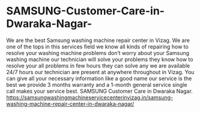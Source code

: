 # SAMSUNG-Customer-Care-in-Dwaraka-Nagar-
 We are the best Samsung washing machine repair center in Vizag. We are one of the tops in this services field we know all kinds of repairing how to resolve your washing machine problems don’t worry about your Samsung washing machine our technician will solve your problems they know how to resolve your all problems in few hours they can solve any we are available 24/7 hours our technician are present at anywhere throughout in Vizag. You can give all your necessary information like a good name our service is the best we provide 3 months warranty and a 1-month general service single call makes your service best. SAMSUNG Customer Care in Dwaraka Nagar.  https://samsungwashingmachineservicecenterinvizag.in/samsung-washing-machine-repair-center-in-dwaraka-nagar/
